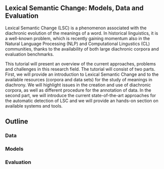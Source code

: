 ## Lexical Semantic Change: Models, Data and Evaluation


Lexical Semantic Change (LSC) is a phenomenon associated with the diachronic evolution of the meanings of a word. 
In historical linguistics, it is a well-known problem, which is recently gaining momentum also in the Natural Language Processing (NLP) and Computational Lingustics (CL) communities, thanks to the availability of both large diachronic corpora and evaluation benchmarks.

This tutorial will present an overview of the current approaches, problems and challenges in this research field. The tutorial will consist of two parts. First, we will provide an introduction to Lexical Semantic Change and to the available resources (corpora and data sets) for the study of meanings in diachrony. We will highlight issues in the creation and use of diachronic corpora, as well as different procedure for the annotation of data. In the second part, we will introduce the current state-of-the-art approaches for the automatic detection of LSC and we will provide an hands-on section on available systems and tools.



## Outline

### Data

### Models

### Evaluation

